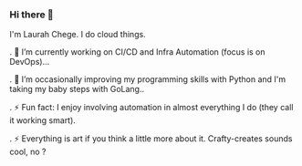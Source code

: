 ### Hi there 👋

I'm Laurah Chege. I do cloud things. 

. 🔭 I’m currently working on CI/CD and Infra Automation (focus is on DevOps)...

. 🌱 I’m occasionally improving my programming skills with Python and I'm taking my baby steps with GoLang.. 

. ⚡ Fun fact: I enjoy involving automation in almost everything I do (they call it working smart).

. ⚡ Everything is art if you think a little more about it. Crafty-creates sounds cool, no ?

<!--
**laura-chege/laura-chege** is a ✨ _special_ ✨ repository because its `README.md` (this file) appears on your GitHub profile.

Here are some ideas to get you started:

- 🔭 I’m currently working on ...
- 🌱 I’m currently learning 
- 👯 I’m looking to collaborate on ...
- 🤔 I’m looking for help with ...
- 💬 Ask me about ...
- 📫 How to reach me: ...
- 😄 Pronouns: ...
- ⚡ Fun fact: i enjoy solving mathematical quizes/problems.
-->
